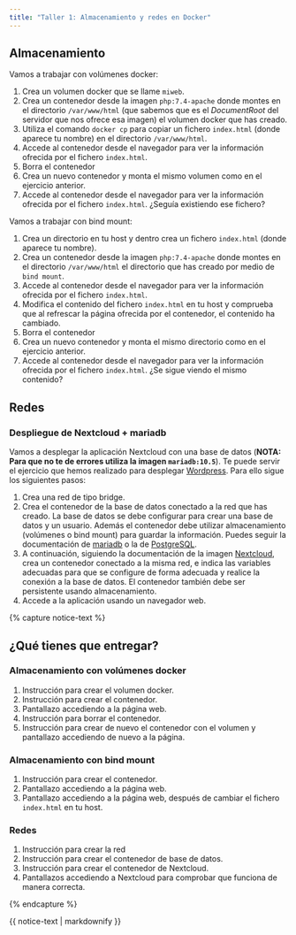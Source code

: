```yaml
---
title: "Taller 1: Almacenamiento y redes en Docker"
---
```


## Almacenamiento

Vamos a trabajar con volúmenes docker:
1. Crea un volumen docker que se llame `miweb`.
2. Crea un contenedor desde la imagen `php:7.4-apache` donde montes en el directorio `/var/www/html` (que sabemos que es el *DocumentRoot* del servidor que nos ofrece esa imagen) el volumen docker que has creado.
3. Utiliza el comando `docker cp` para copiar un fichero `index.html` (donde aparece tu nombre) en el directorio `/var/www/html`.
4. Accede al contenedor desde el navegador para ver la información ofrecida por el fichero `index.html`.
5. Borra el contenedor
6. Crea un nuevo contenedor y monta el mismo volumen como en el ejercicio anterior.
7. Accede al contenedor desde el navegador para ver la información ofrecida por el fichero `index.html`. ¿Seguía existiendo ese fichero?

Vamos a trabajar con bind mount:
1. Crea un directorio en tu host y dentro crea un fichero `index.html` (donde aparece tu nombre).
2. Crea un contenedor desde la imagen `php:7.4-apache` donde montes en el directorio `/var/www/html` el directorio que has creado por medio de `bind mount`.
3. Accede al contenedor desde el navegador para ver la información ofrecida por el fichero `index.html`.
4. Modifica el contenido del fichero `index.html` en tu host y comprueba que al refrescar la página ofrecida por el contenedor, el contenido ha cambiado.
5. Borra el contenedor
6. Crea un nuevo contenedor y monta el mismo directorio como en el ejercicio anterior.
7. Accede al contenedor desde el navegador para ver la información ofrecida por el fichero `index.html`. ¿Se sigue viendo el mismo contenido?

## Redes

### Despliegue de Nextcloud + mariadb

Vamos a desplegar la aplicación Nextcloud con una base de datos (**NOTA: Para que no te de errores utiliza la imagen `mariadb:10.5`**). Te puede servir el ejercicio que hemos realizado para desplegar [Wordpress](wordpress.html). Para ello sigue los siguientes pasos:

1. Crea una red de tipo bridge.
2. Crea el contenedor de la base de datos conectado a la red que has creado. La base de datos se debe configurar para crear una base de datos y un usuario. Además el contenedor debe utilizar almacenamiento (volúmenes o bind mount) para guardar la información. Puedes seguir la documentación de [mariadb](https://hub.docker.com/_/mariadb) o la de [PostgreSQL](https://hub.docker.com/_/postgres).
3. A continuación, siguiendo la documentación de la imagen [Nextcloud](https://hub.docker.com/_/nextcloud), crea un contenedor conectado a la misma red, e indica las variables adecuadas para que se configure de forma adecuada y realice la conexión a la base de datos. El contenedor también debe ser persistente usando almacenamiento.
4. Accede a la aplicación usando un navegador web.

{% capture notice-text %}
## ¿Qué tienes que entregar?

### Almacenamiento con volúmenes docker

1. Instrucción para crear el volumen docker.
2. Instrucción para crear el contenedor.
3. Pantallazo accediendo a la página web.
4. Instrucción para borrar el contenedor.
5. Instrucción para crear de nuevo el contenedor con el volumen y pantallazo accediendo de nuevo a la página.

### Almacenamiento con bind mount

1. Instrucción para crear el contenedor.
2. Pantallazo accediendo a la página web.
3. Pantallazo accediendo a la página web, después de cambiar el fichero `index.html` en tu host.

### Redes

1. Instrucción para crear la red
2. Instrucción para crear el contenedor de base de datos.
3. Instrucción para crear el contenedor de Nextcloud.
4. Pantallazos accediendo a Nextcloud para comprobar que funciona de manera correcta.

{% endcapture %}<div class="notice--info">{{ notice-text | markdownify }}</div>

